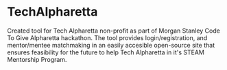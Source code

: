 # TechAlpharetta
Created tool for Tech Alpharetta non-profit as part of Morgan Stanley Code To Give Alpharetta hackathon. The tool provides login/registration, and mentor/mentee matchmaking in an easily accesible open-source site that ensures feasibility for the future to help Tech Alpharetta in it's STEAM Mentorship Program.
